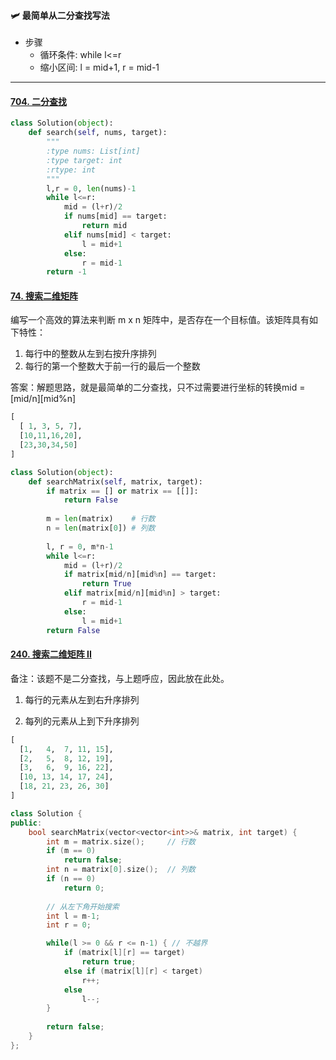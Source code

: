 
#### :small_airplane: 最简单从二分查找写法

- 步骤
  - 循环条件: while l<=r
  - 缩小区间: l = mid+1, r = mid-1



---



#### [704. 二分查找](https://leetcode-cn.com/problems/binary-search/)

```python
class Solution(object):
    def search(self, nums, target):
        """
        :type nums: List[int]
        :type target: int
        :rtype: int
        """
        l,r = 0, len(nums)-1
        while l<=r:
            mid = (l+r)/2
            if nums[mid] == target:
                return mid
            elif nums[mid] < target:
                l = mid+1
            else:
                r = mid-1
        return -1
```



#### [74. 搜索二维矩阵](https://leetcode-cn.com/problems/search-a-2d-matrix/)

编写一个高效的算法来判断 m x n 矩阵中，是否存在一个目标值。该矩阵具有如下特性：

1. 每行中的整数从左到右按升序排列
2. 每行的第一个整数大于前一行的最后一个整数

答案：解题思路，就是最简单的二分查找，只不过需要进行坐标的转换mid = \[mid/n\]\[mid%n\]

```python
[
  [ 1, 3, 5, 7],
  [10,11,16,20],
  [23,30,34,50]
]
```

```python
class Solution(object):
    def searchMatrix(self, matrix, target):
        if matrix == [] or matrix == [[]]:
            return False
        
        m = len(matrix)    # 行数
        n = len(matrix[0]) # 列数
        
        l, r = 0, m*n-1
        while l<=r:
            mid = (l+r)/2
            if matrix[mid/n][mid%n] == target:
                return True
            elif matrix[mid/n][mid%n] > target:
                r = mid-1
            else:
                l = mid+1
        return False
```

#### [240. 搜索二维矩阵 II](https://leetcode-cn.com/problems/search-a-2d-matrix-ii/)

备注：该题不是二分查找，与上题呼应，因此放在此处。

1. 每行的元素从左到右升序排列

2. 每列的元素从上到下升序排列

```python
[
  [1,   4,  7, 11, 15],
  [2,   5,  8, 12, 19],
  [3,   6,  9, 16, 22],
  [10, 13, 14, 17, 24],
  [18, 21, 23, 26, 30]
]
```

```c++
class Solution {
public:
    bool searchMatrix(vector<vector<int>>& matrix, int target) {
        int m = matrix.size();     // 行数
        if (m == 0)
            return false;
        int n = matrix[0].size();  // 列数
        if (n == 0)
            return 0;
            
        // 从左下角开始搜索
        int l = m-1;
        int r = 0;

        while(l >= 0 && r <= n-1) { // 不越界
            if (matrix[l][r] == target)
                return true;
            else if (matrix[l][r] < target)
                r++;
            else
                l--;
        }
        
        return false;
    }
};
```


